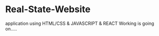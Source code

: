 # Real-State-Website
 application using HTML/CSS &amp; JAVASCRIPT &amp; REACT
Working is going on.....
